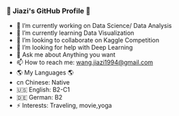 ### 👋 Jiazi's GitHub Profile 👋


- 🔭 I’m currently working on Data Science/ Data Analysis
- 🌱 I’m currently learning Data Visualization
- 👯 I’m looking to collaborate on Kaggle Competition
- 🤔 I’m looking for help with Deep Learning
- 💬 Ask me about Anything you want
- 📫 How to reach me: wang.jiazi1994@gmail.com
- 🌎 My Languages 🌎
- cn Chinese: Native
- 🇺🇸 English: B2-C1
- 🇩🇪 German: B2
- ⚡ Interests: Traveling, movie,yoga
